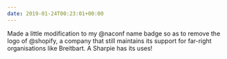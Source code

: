 ```yaml
---
date: 2019-01-24T00:23:01+00:00
---
```

Made a little modification to my @naconf name badge so as to remove the logo of @shopify, a company that still maintains its support for far-right organisations like Breitbart. A Sharpie has its uses!
